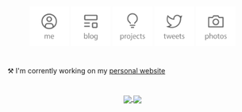 
<p align="center">
  <a href="https://allancamilo.com"><img src='https://github.com/allanShady/allanShady/raw/master/me.svg?sanitize=true' alt="allancamilo.com" title="Me" height='80'/></a>
  <a href="https://allancamilo.com/articles"><img src='https://github.com/allanShady/allanShady/raw/master/blog.svg?sanitize=true' alt="Blog" title="Blog" height='80'/></a>
  <a href="https://allancamilo.com/projects"><img src='https://github.com/allanShady/allanShady/raw/master/projects.svg?sanitize=true' alt="Projects" title="Projects" height='80'/></a>
  <a href="https://twitter.com/allan_camillo"><img src='https://github.com/allanShady/allanShady/raw/master/tweets.svg?sanitize=true' alt="Tweets" title="Tweets" height='80'/></a>
   <a href="https://instagram.com/allanShady"><img src='https://github.com/allanShady/allanShady/raw/master/instagram.svg?sanitize=true' alt="instagram" title="instagram" height='80'/></a>
</p>

#
⚒ I'm corrently working on my [personal website](https://www.allancamilo.com) 
#
<p align="center">
  <a href="https://github.com/anuraghazra/github-readme-stats">
    <img
      align="center"
      src="https://github-readme-stats.vercel.app/api/top-langs/?username=allanShady&layout=compact"
    />
  </a>
  <a href="https://github.com/anuraghazra/github-readme-stats">
    <img
      align="center"
      height="165"
      src="https://github-readme-stats.vercel.app/api?username=allanShady&count_private=true&show_icons=true&custom_title=Github%20Status&hide=issues"
    />
  </a>
</p>

